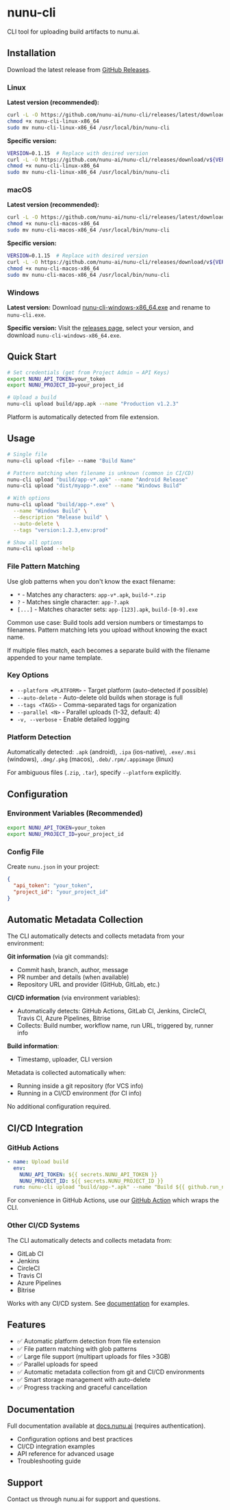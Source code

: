 # nunu-cli

CLI tool for uploading build artifacts to nunu.ai.

## Installation

Download the latest release from [GitHub Releases](https://github.com/nunu-ai/nunu-cli/releases).

### Linux

**Latest version (recommended):**
```bash
curl -L -O https://github.com/nunu-ai/nunu-cli/releases/latest/download/nunu-cli-linux-x86_64
chmod +x nunu-cli-linux-x86_64
sudo mv nunu-cli-linux-x86_64 /usr/local/bin/nunu-cli
```

**Specific version:**
```bash
VERSION=0.1.15  # Replace with desired version
curl -L -O https://github.com/nunu-ai/nunu-cli/releases/download/v${VERSION}/nunu-cli-linux-x86_64
chmod +x nunu-cli-linux-x86_64
sudo mv nunu-cli-linux-x86_64 /usr/local/bin/nunu-cli
```

### macOS

**Latest version (recommended):**
```bash
curl -L -O https://github.com/nunu-ai/nunu-cli/releases/latest/download/nunu-cli-macos-x86_64
chmod +x nunu-cli-macos-x86_64
sudo mv nunu-cli-macos-x86_64 /usr/local/bin/nunu-cli
```

**Specific version:**
```bash
VERSION=0.1.15  # Replace with desired version
curl -L -O https://github.com/nunu-ai/nunu-cli/releases/download/v${VERSION}/nunu-cli-macos-x86_64
chmod +x nunu-cli-macos-x86_64
sudo mv nunu-cli-macos-x86_64 /usr/local/bin/nunu-cli
```

### Windows

**Latest version:** Download [nunu-cli-windows-x86_64.exe](https://github.com/nunu-ai/nunu-cli/releases/latest/download/nunu-cli-windows-x86_64.exe) and rename to `nunu-cli.exe`.

**Specific version:** Visit the [releases page](https://github.com/nunu-ai/nunu-cli/releases), select your version, and download `nunu-cli-windows-x86_64.exe`.

## Quick Start
```bash
# Set credentials (get from Project Admin → API Keys)
export NUNU_API_TOKEN=your_token
export NUNU_PROJECT_ID=your_project_id

# Upload a build
nunu-cli upload build/app.apk --name "Production v1.2.3"
```

Platform is automatically detected from file extension.

## Usage
```bash
# Single file
nunu-cli upload <file> --name "Build Name"

# Pattern matching when filename is unknown (common in CI/CD)
nunu-cli upload "build/app-v*.apk" --name "Android Release"
nunu-cli upload "dist/myapp-*.exe" --name "Windows Build"

# With options
nunu-cli upload "build/app-*.exe" \
  --name "Windows Build" \
  --description "Release build" \
  --auto-delete \
  --tags "version:1.2.3,env:prod"

# Show all options
nunu-cli upload --help
```

### File Pattern Matching

Use glob patterns when you don't know the exact filename:

- `*` - Matches any characters: `app-v*.apk`, `build-*.zip`
- `?` - Matches single character: `app-?.apk`
- `[...]` - Matches character sets: `app-[123].apk`, `build-[0-9].exe`

Common use case: Build tools add version numbers or timestamps to filenames. Pattern matching lets you upload without knowing the exact name.

If multiple files match, each becomes a separate build with the filename appended to your name template.

### Key Options

- `--platform <PLATFORM>` - Target platform (auto-detected if possible)
- `--auto-delete` - Auto-delete old builds when storage is full
- `--tags <TAGS>` - Comma-separated tags for organization
- `--parallel <N>` - Parallel uploads (1-32, default: 4)
- `-v, --verbose` - Enable detailed logging

### Platform Detection

Automatically detected: `.apk` (android), `.ipa` (ios-native), `.exe/.msi` (windows), `.dmg/.pkg` (macos), `.deb/.rpm/.appimage` (linux)

For ambiguous files (`.zip`, `.tar`), specify `--platform` explicitly.

## Configuration

### Environment Variables (Recommended)
```bash
export NUNU_API_TOKEN=your_token
export NUNU_PROJECT_ID=your_project_id
```

### Config File

Create `nunu.json` in your project:
```json
{
  "api_token": "your_token",
  "project_id": "your_project_id"
}
```

## Automatic Metadata Collection

The CLI automatically detects and collects metadata from your environment:

**Git information** (via git commands):
- Commit hash, branch, author, message
- PR number and details (when available)
- Repository URL and provider (GitHub, GitLab, etc.)

**CI/CD information** (via environment variables):
- Automatically detects: GitHub Actions, GitLab CI, Jenkins, CircleCI, Travis CI, Azure Pipelines, Bitrise
- Collects: Build number, workflow name, run URL, triggered by, runner info

**Build information**:
- Timestamp, uploader, CLI version

Metadata is collected automatically when:
- Running inside a git repository (for VCS info)
- Running in a CI/CD environment (for CI info)

No additional configuration required.

## CI/CD Integration

### GitHub Actions
```yaml
- name: Upload build
  env:
    NUNU_API_TOKEN: ${{ secrets.NUNU_API_TOKEN }}
    NUNU_PROJECT_ID: ${{ secrets.NUNU_PROJECT_ID }}
  run: nunu-cli upload "build/app-*.apk" --name "Build ${{ github.run_number }}"
```

For convenience in GitHub Actions, use our [GitHub Action](https://github.com/nunu-ai/upload-build-action) which wraps the CLI.

### Other CI/CD Systems

The CLI automatically detects and collects metadata from:
- GitLab CI
- Jenkins
- CircleCI
- Travis CI
- Azure Pipelines
- Bitrise

Works with any CI/CD system. See [documentation](https://docs.nunu.ai) for examples.

## Features

- ✅ Automatic platform detection from file extension
- ✅ File pattern matching with glob patterns
- ✅ Large file support (multipart uploads for files >3GB)
- ✅ Parallel uploads for speed
- ✅ Automatic metadata collection from git and CI/CD environments
- ✅ Smart storage management with auto-delete
- ✅ Progress tracking and graceful cancellation

## Documentation

Full documentation available at [docs.nunu.ai](https://docs.nunu.ai) (requires authentication).

- Configuration options and best practices
- CI/CD integration examples
- API reference for advanced usage
- Troubleshooting guide

## Support

Contact us through nunu.ai for support and questions.

